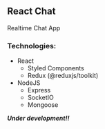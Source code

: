 ## React Chat
Realtime Chat App
### Technologies: 
* React
  * Styled Components
  * Redux (@reduxjs/toolkit)
* NodeJS
  * Express
  * SocketIO
  * Mongoose

**_Under development!!_**
